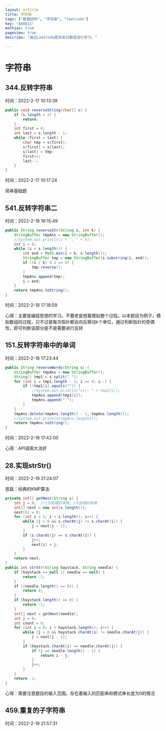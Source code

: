 ```yaml
---
layout: article
title: 字符串
tags: ["数据结构", "字符串", "leetcode"]
key: "A00011"
mathjax: true
pageview: true
describe: "通过LeetCode题目来对数组进行学习。"

---
```


# 字符串

## 344.反转字符串

时间：2022-2-17 10:13:39

```java
public void reverseString(char[] s) {
    if (s.length < 2) {
        return;
    }
    int first = 0;
    int last = s.length - 1;
    while (first < last) {
        char tmp = s[first];
        s[first] = s[last];
        s[last] = tmp;
        first++;
        last--;
    }
}
```

时间：2022-2-17 10:17:24

简单基础题

## 541.反转字符串二

时间：2022-2-18 16:15:49

~~~java
public String reverseStr(String s, int k) {
    StringBuffer tmpAns = new StringBuffer();
    //System.out.println(s + ", " + k);
    int i = 0;
    while (i < s.length()) {
        int end = Math.min(i + k, s.length());
        StringBuffer tmp = new StringBuffer(s.substring(i, end));
        if ((i / k) % 2 == 0) {
            tmp.reverse();
        }
        tmpAns.append(tmp);
        i = end;
    }
    return tmpAns.toString();
}
~~~

时间：2022-2-18 17:18:09

心得：主要是编程思想的学习。不要老是想着模拟整个过程。以本题目为例子，模拟数组的过程，只不过是每次指针都会向后移动k个单位，通过判断指针的奇偶性，即可判断该部分是不是需要进行反转

## 151.反转字符串中的单词

时间：2022-2-18 17:23:44

~~~java
public String reverseWords(String s) {
    StringBuffer tmpAns = new StringBuffer();
    String[] tmp1 = s.split(" ");
    for (int i = tmp1.length - 1; i >= 0; i--) {
        if (!tmp1[i].equals("")) {
            //System.out.println("str: " + tmp1[i]);
            tmpAns.append(tmp1[i]);
            tmpAns.append(" ");
        }
    }
    tmpAns.delete(tmpAns.length() - 1, tmpAns.length());
    //System.out.println(tmpAns.length());
    return tmpAns.toString();
}
~~~



时间：2022-2-18 17:42:00

心得：API调用大法好

## 28.实现strStr()

时间：2022-2-19 21:24:07

思路：经典的KMP算法

~~~java
private int[] getNext(String s) {
    int j = 0;  //j为前缀的末尾，i为后缀的末尾
    int[] next = new int[s.length()];
    next[0] = 0;
    for (int i = 1; i < s.length(); i++) {
        while (j > 0 && s.charAt(j) != s.charAt(i)) {
            j = next[j - 1];
        }
        if (s.charAt(j) == s.charAt(i)) {
            j++;
            next[i] = j;
        }
    }
    return next;
}
public int strStr(String haystack, String needle) {
    if (haystack == null || needle == null) {
        return -1;
    }
    if ((needle.length() == 0)) {
        return 0;
    }
    if (haystack.length() == 0) {
        return -1;
    }
    int[] next = getNext(needle);
    int j = 0;
    int count = 0;
    for (int i = 0; i < haystack.length(); i++) {
        while (j > 0 && haystack.charAt(i) != needle.charAt(j)) {
            j = next[j - 1];
        }
        if (haystack.charAt(i) == needle.charAt(j)) {
            if (j == needle.length() - 1) {
                return i - j;
            }
            j++;
        }
    }
    return -1;
}
~~~



心得：需要注意题目的输入范围。存在着输入的匹配串和模式串长度为0的情况

## 459.重复的子字符串

时间：2022-2-19 21:57:31

